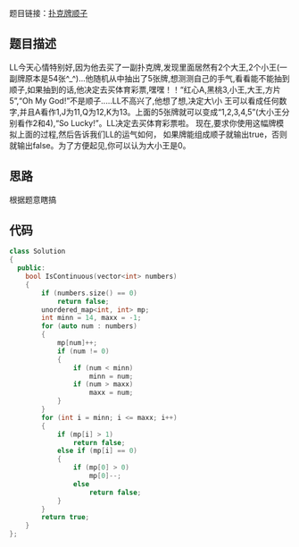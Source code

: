 题目链接：[扑克牌顺子](https://www.nowcoder.com/practice/762836f4d43d43ca9deb273b3de8e1f4?tpId=13&tqId=11198&tPage=3&rp=3&ru=%2Fta%2Fcoding-interviews&qru=%2Fta%2Fcoding-interviews%2Fquestion-ranking)

## 题目描述

LL今天心情特别好,因为他去买了一副扑克牌,发现里面居然有2个大王,2个小王(一副牌原本是54张^_^)...他随机从中抽出了5张牌,想测测自己的手气,看看能不能抽到顺子,如果抽到的话,他决定去买体育彩票,嘿嘿！！“红心A,黑桃3,小王,大王,方片5”,“Oh My God!”不是顺子.....LL不高兴了,他想了想,决定大\小 王可以看成任何数字,并且A看作1,J为11,Q为12,K为13。上面的5张牌就可以变成“1,2,3,4,5”(大小王分别看作2和4),“So Lucky!”。LL决定去买体育彩票啦。 现在,要求你使用这幅牌模拟上面的过程,然后告诉我们LL的运气如何， 如果牌能组成顺子就输出true，否则就输出false。为了方便起见,你可以认为大小王是0。

## 思路

根据题意瞎搞

## 代码

```cpp
class Solution
{
  public:
    bool IsContinuous(vector<int> numbers)
    {
        if (numbers.size() == 0)
            return false;
        unordered_map<int, int> mp;
        int minn = 14, maxx = -1;
        for (auto num : numbers)
        {
            mp[num]++;
            if (num != 0)
            {
                if (num < minn)
                    minn = num;
                if (num > maxx)
                    maxx = num;
            }
        }
        for (int i = minn; i <= maxx; i++)
        {
            if (mp[i] > 1)
                return false;
            else if (mp[i] == 0)
            {
                if (mp[0] > 0)
                    mp[0]--;
                else
                    return false;
            }
        }
        return true;
    }
};
```

